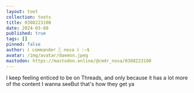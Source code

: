 ```yaml
---
layout: toot
collection: toots
title: 0308223100
date: 2024-03-08
published: true
tags: []
pinned: false
author: ⸸ commander ░ nova ⸸ :~$
avatar: /img/avatar/daemon.jpeg
mastodon: https://mastodon.online/@cmdr_nova/0308223100
---
```


I keep feeling enticed to be on Threads, and only because it has a lot more of the content I wanna seeBut that's how they get ya
